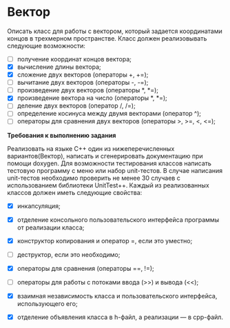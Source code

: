 # Вектор

Описать класс для работы с вектором, который задается координатами концов в трехмерном пространстве. Класс должен реализовывать следующие возможности:
- [ ] получение координат концов вектора;
- [x] вычисление длины вектора;
- [x] сложение двух векторов (операторы +, +=);
- [ ] вычитание двух векторов (операторы -, -=);
- [ ] произведение двух векторов (операторы *, *=);
- [x] произведение вектора на число (операторы *, *=);
- [ ] деление двух векторов (оператор /, /=);
- [ ] определение косинуса между двумя векторами (оператор ^);
- [ ] операторы для сравнения двух векторов (операторы >, >=, <, <=);

**Требования к выполнению задания**

Реализовать на языке С++ один из нижеперечисленных вариантов(Вектор), написать и сгенерировать документацию при помощи doxygen. Для возможности тестирования классов написать тестовую программу с меню или набор unit-тестов. В случае написания unit-тестов необходимо проверить не менее 30 случаев с использованием библиотеки UnitTest++.
Каждый из реализованных классов должен иметь следующие свойства:
- [x] инкапсуляция;
- [x] отделение консольного пользовательского интерфейса программы от реализации класса;
- [x] конструктор копирования и оператор =, если это уместно;
- [ ] деструктор, если это необходимо;
- [x] операторы для сравнения (операторы ==, !=);
- [ ] операторы для работы с потоками ввода (>>) и вывода (<<);
- [x] взаимная независимость класса и пользовательского интерфейса, использующего его;
- [x] отделение объявления класса в h-файл, а реализации — в cpp-файл.

